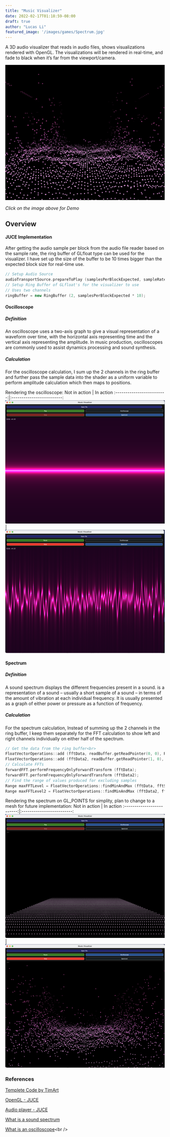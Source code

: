 ```yaml
---
title: "Music Visualizer"
date: 2022-02-17T01:18:59-08:00
draft: true
author: "Lucas Li"
featured_image: '/images/games/Spectrum.jpg'
---
```

A 3D audio visualizer that reads in audio files, shows visualizations rendered with OpenGL. The visualizations will be rendered in real-time, and fade to black when it’s far from the viewport/camera.

[![Visualizer Preview](https://github.com/GelzoneXUnsas/MacOS-Music-Visualizer/blob/main/Music%20Visualizer/HTML/src/Spectrum.png?raw=true)](https://drive.google.com/file/d/11BHjdlza270u0R0LCiln8Ry4DRV38nZ6/view?usp=sharing)

_Click on the image above for Demo_

## Overview
#### JUCE Implementation
After getting the audio sample per block from the audio file reader based on the sample rate, the ring buffer of GLfloat type can be used for the visualizer. I have set up the size of the buffer to be 10 times bigger than the expected block size for real-time use.
```c++
// Setup Audio Source
audioTransportSource.prepareToPlay (samplesPerBlockExpected, sampleRate);
// Setup Ring Buffer of GLfloat's for the visualizer to use
// Uses two channels
ringBuffer = new RingBuffer (2, samplesPerBlockExpected * 10);
```
#### Oscilloscope
  ##### Definition
  An oscilloscope uses a two-axis graph to give a visual representation of a waveform over time, with the horizontal axis representing time and the vertical axis representing the amplitude. In music production, oscilloscopes are commonly used to assist dynamics processing and sound synthesis.

  ##### Calculation
  For the oscilloscope calculation, I sum up the 2 channels in the ring buffer and further pass the sample data into the shader as a uniform variable to perform amplitude calculation which then maps to positions.
  
  Rendering the oscilloscope:
Not in action             |  In action
:-------------------------:|:-------------------------:
![](https://github.com/GelzoneXUnsas/MacOS-Music-Visualizer/blob/main/Music%20Visualizer/HTML/src/osc_not_running.png?raw=true)  |  ![](https://github.com/GelzoneXUnsas/MacOS-Music-Visualizer/blob/main/Music%20Visualizer/HTML/src/osc_running.png?raw=true)
  
#### Spectrum
  ##### Definition
  A sound spectrum displays the different frequencies present in a sound. is a representation of a sound – usually a short sample of a sound – in terms of the amount of vibration at each individual frequency. It is usually presented as a graph of either power or pressure as a function of frequency.

  ##### Calculation
  For the spectrum calculation, Instead of summing up the 2 channels in the ring buffer, I keep them separately for the FFT calculation to show left and right channels individually on either half of the spectrum.
```c++
// Get the data from the ring buffer<br>
FloatVectorOperations::add (fftData, readBuffer.getReadPointer(0, 0), RING_BUFFER_READ_SIZE);
FloatVectorOperations::add (fftData2, readBuffer.getReadPointer(1, 0), RING_BUFFER_READ_SIZE);
// Calculate FFTs
forwardFFT.performFrequencyOnlyForwardTransform (fftData);
forwardFFT.performFrequencyOnlyForwardTransform (fftData2);
// Find the range of values produced for excluding samples
Range maxFFTLevel = FloatVectorOperations::findMinAndMax (fftData, fftSize / 2);
Range maxFFTLevel2 = FloatVectorOperations::findMinAndMax (fftData2, fftSize / 2);
```
  Rendering the spectrum on GL_POINTS for simplity, plan to change to a mesh for future implementation:
Not in action             |  In action
:-------------------------:|:-------------------------:
![](https://github.com/GelzoneXUnsas/MacOS-Music-Visualizer/blob/main/Music%20Visualizer/HTML/src/spec_not_running.png?raw=true)  |  ![](https://github.com/GelzoneXUnsas/MacOS-Music-Visualizer/blob/main/Music%20Visualizer/HTML/src/spec_running.png?raw=true)

### References
[Templete Code by TimArt](https://github.com/TimArt/3DAudioVisualizers)<br />

[OpenGL - JUCE](https://docs.juce.com/master/tutorial_open_gl_application.html)<br />

[Audio player - JUCE](https://docs.juce.com/master/tutorial_playing_sound_files.html)<br />

[What is a sound spectrum](https://newt.phys.unsw.edu.au/jw/sound.spectrum.html)<br />

[What is an oscilloscope](https://www.musicradar.com/tuition/tech/what-is-an-oscilloscope-601111#:~:text=An%20oscilloscope%20uses%20a%20two,dynamics%20processing%20and%20sound%20synthesis.)<br />
